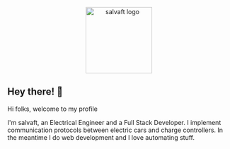 <p align="center">
    <img src="https://salvaft.dev/favicon.webp" width="150px" alt="salvaft logo" />
</p>

## Hey there! :wave:

Hi folks, welcome to my profile

I'm salvaft, an Electrical Engineer and a Full Stack Developer. I implement communication protocols between electric cars and charge controllers. In the meantime I do web development and I love automating stuff.

<!-- ## Want to know more? -->
<!---->
<!-- [<img alt="portfolio link" src="https://img.shields.io/badge/My%20Portfolio-https%3A%2F%2Fsalvaft.dev-brightgreen" />](https://salvaft.dev) -->
<!---->
